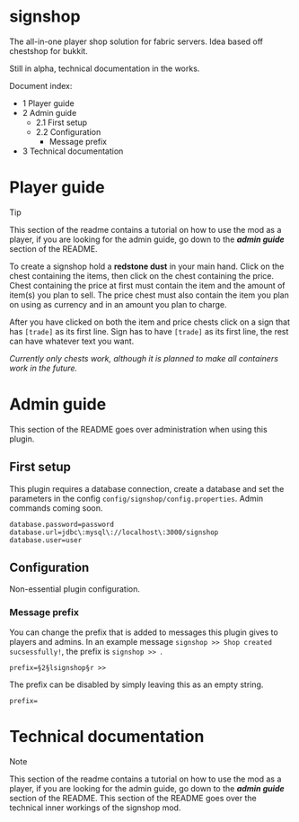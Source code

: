 # signshop
The all-in-one player shop solution for fabric servers. Idea based off 
chestshop for bukkit.

Still in alpha, technical documentation in the works.

Document index:
- 1 Player guide
- 2 Admin guide
  - 2.1 First setup
  - 2.2 Configuration
    - Message prefix
- 3 Technical documentation

# Player guide
> [!TIP]
> This section of the readme contains a tutorial on how to use the mod as a 
> player, if you are looking for the admin guide, go down to the ***admin 
> guide*** section of the README.

To create a signshop hold a **redstone dust** in your main hand. Click on the 
chest containing the items, then click on the chest containing the price.
Chest containing the price at first must contain the item and the amount of
item(s) you plan to sell. The price chest must also contain the item you plan
on using as currency and in an amount you plan to charge.

After you have clicked on both the item and price chests click on a sign that
has `[trade]` as its first line. Sign has to have `[trade]` as its first line, 
the rest can have whatever text you want.

*Currently only chests work, although it is planned to make all containers work
in the future.*

# Admin guide
This section of the README goes over administration when using this plugin.
## First setup
This plugin requires a database connection, create a database and set the 
parameters in the config `config/signshop/config.properties`. Admin commands 
coming soon.

```properties
database.password=password
database.url=jdbc\:mysql\://localhost\:3000/signshop
database.user=user
```

## Configuration
Non-essential plugin configuration.
### Message prefix
You can change the prefix that is added to messages this plugin gives to
players and admins. In an example message `signshop >> Shop created 
sucsessfully!`, the prefix is `signshop >> `.
```properties
prefix=§2§lsignshop§r >> 
```
The prefix can be disabled by simply leaving this as an empty string.
```properties
prefix=
```

# Technical documentation
> [!NOTE]
> This section of the readme contains a tutorial on how to use the mod as a
> player, if you are looking for the admin guide, go down to the ***admin
> guide*** section of the README.
This section of the README goes over the technical inner workings of the 
signshop mod.




